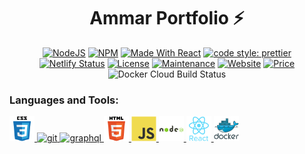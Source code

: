 
# <h1 align="center">Ammar Portfolio ⚡️ </h1>   

<p align="center">
  <a href=""><img alt="NodeJS" src="https://img.shields.io/badge/node-14.15.4-important?style=flat-square" /></a>  
  <a href=""><img alt="NPM" src="https://img.shields.io/badge/npm-6.14.11-blueviolet?style=flat-square" /></a>  
  <a href="https://reactjs.org/"><img alt="Made With React" src="https://img.shields.io/badge/made%20with-react-61DAFB?style=flat-square" /></a>  
  <a href="https://github.com/prettier/prettier"><img alt="code style: prettier" src="https://img.shields.io/badge/code_style-prettier-ff69b4.svg?style=flat-square?style=flat-square" /></a>  
  <br/>  
  <a href=""><img alt="Netlify Status" src="https://api.netlify.com/api/v1/badges/f4c8fb61-be52-4720-96ff-a1b35838e414/deploy-status?style=flat-square" /></a>  
  <a href="http://badges.mit-license.org/"><img alt="License" src="http://img.shields.io/:license-mit-blue.svg?style=flat-square?style=flat-square" /></a>  
  <a href=""><img alt="Maintenance" src="https://img.shields.io/badge/maintained-yes-green.svg?style=flat-square" /></a>  
  <a href="http://badges.mit-license.org/"><img alt="Website" src="https://img.shields.io/badge/website-up-yellow?style=flat-square" /></a>    
  <a href="https://img.shields.io/badge/price-free-ff69b4"><img alt="Price" src="https://img.shields.io/badge/price-free-ff69b4?style=flat-square" /></a>
<img alt="Docker Cloud Build Status" src="https://img.shields.io/docker/cloud/build/9123780018/developersportfolio">
</p>  

<h3 align="left">Languages and Tools:</h3>
<p align="left"> <a href="https://www.w3schools.com/css/" target="_blank"> <img src="https://raw.githubusercontent.com/devicons/devicon/master/icons/css3/css3-original-wordmark.svg" alt="css3" width="40" height="40"/> </a> <a href="https://git-scm.com/" target="_blank"> <img src="https://www.vectorlogo.zone/logos/git-scm/git-scm-icon.svg" alt="git" width="40" height="40"/> </a> <a href="https://graphql.org" target="_blank"> <img src="https://www.vectorlogo.zone/logos/graphql/graphql-icon.svg" alt="graphql" width="40" height="40"/> </a> <a href="https://www.w3.org/html/" target="_blank"> <img src="https://raw.githubusercontent.com/devicons/devicon/master/icons/html5/html5-original-wordmark.svg" alt="html5" width="40" height="40"/> </a> <a href="https://developer.mozilla.org/en-US/docs/Web/JavaScript" target="_blank"> <img src="https://raw.githubusercontent.com/devicons/devicon/master/icons/javascript/javascript-original.svg" alt="javascript" width="40" height="40"/> </a> <a href="https://nodejs.org" target="_blank"> <img src="https://raw.githubusercontent.com/devicons/devicon/master/icons/nodejs/nodejs-original-wordmark.svg" alt="nodejs" width="40" height="40"/> </a> <a href="https://reactjs.org/" target="_blank"> <img src="https://raw.githubusercontent.com/devicons/devicon/master/icons/react/react-original-wordmark.svg" alt="react" width="40" height="40"/> </a> <a href="https://www.docker.com/" target="_blank"> <img src="https://raw.githubusercontent.com/devicons/devicon/master/icons/docker/docker-original-wordmark.svg" alt="docker" width="40" height="40"/> </a> </p>  

